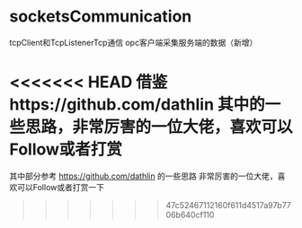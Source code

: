 # socketsCommunication
tcpClient和TcpListenerTcp通信
opc客户端采集服务端的数据（新增）

<<<<<<< HEAD
借鉴https://github.com/dathlin  其中的一些思路，非常厉害的一位大佬，喜欢可以Follow或者打赏
=======
其中部分参考 https://github.com/dathlin 的一些思路
非常厉害的一位大佬，喜欢可以Follow或者打赏一下
>>>>>>> 47c52467112160f611d4517a97b7706b640cf110
